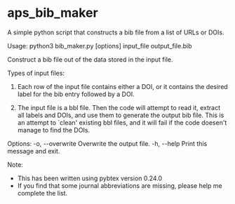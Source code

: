 # aps_bib_maker
A simple python script that constructs a bib file from a list of URLs or DOIs.

Usage: python3 bib_maker.py [options] input_file output_file.bib

Construct a bib file out of the data stored in the input file. 

Types of input files:

1) Each row of the input file contains either a DOI, or it contains the 
desired label for the bib entry followed by a DOI.

2) The input file is a bbl file. Then the code will attempt to read it, 
extract all labels and DOIs, and use them to generate the output bib file. 
This is an attempt to `clean' existing bbl files, and it will fail if the
code doesen't manage to find the DOIs.

Options:
  -o, --overwrite  Overwrite the output file.
  -h, --help       Print this message and exit.

Note:
  - This has been written using pybtex version 0.24.0
  - If you find that some journal abbreviations are missing, please help me
    complete the list.

